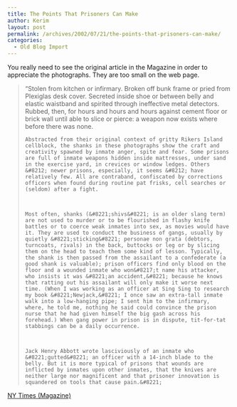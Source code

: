 ```yaml
---
title: The Points That Prisoners Can Make
author: Kerim
layout: post
permalink: /archives/2002/07/21/the-points-that-prisoners-can-make/
categories:
  - Old Blog Import
---
```

You really need to see the original article in the Magazine in order to appreciate the photographs. They are too small on the web page.


>   &#8220;Stolen from kitchen or infirmary. Broken off bunk frame or pried from Plexiglas desk cover. Secreted inside shoe or between belly and elastic waistband and spirited through ineffective metal detectors. Rubbed, then, for hours and hours and hours against cement floor or brick wall until able to slice or pierce: a weapon now exists where before there was none. 
>   
>   
>     Abstracted from their original context of gritty Rikers Island cellblock, the shanks in these photographs show the craft and creativity spawned by inmate anger, spite and fear. Some prisons are full of inmate weapons hidden inside mattresses, under sand in the exercise yard, in crevices or window ledges. Others &#8212; newer prisons, especially, it seems &#8212; have relatively few. All are contraband, confiscated by corrections officers when found during routine pat frisks, cell searches or (seldom) after a fight.
>   
>   
>   
>     Most often, shanks (&#8221;shivs&#8221; is an older slang term) are not used to murder or to be flourished in flashy knife battles or to coerce weak inmates into sex, as movies would have it. They are used to conduct the business of gangs, usually by quietly &#8221;sticking&#8221; personae non grata (debtors, turncoats, rivals) in the back, buttocks or leg or by slicing them on the head to teach them some kind of lesson. Typically, the shank is then passed from the assailant to a confederate (a good shank is valuable); prison officers find only blood on the floor and a wounded inmate who won&#8217;t name his attacker, who insists it was &#8221;an accident,&#8221; because he knows that ratting out his assailant will only make it worse next time. (When I was working as an officer at Sing Sing to research my book &#8221;Newjack,&#8221; I once saw an extra-tall inmate walk into a low-hanging pipe; I sent him to the infirmary, where, he told me, nothing he said could convince the prison nurse that he had given himself the big gash across his forehead.) When gang power in prison is in dispute, tit-for-tat stabbings can be a daily occurrence.
>   
>   
>   
>     Jack Henry Abbott wrote lasciviously of an inmate who &#8221;gutted&#8221; an officer with a 14-inch blade to the belly. But it is more typical of prisons that wounds are inflicted by inmates upon other inmates, that the knives are neither large nor magnificent and that prisoner innovation is squandered on tools that cause pain.&#8221;
>   


<a href="http://www.nytimes.com/2002/07/21/magazine/21GALLERY.html" onclick="_gaq.push(['_trackEvent', 'outbound-article', 'http://www.nytimes.com/2002/07/21/magazine/21GALLERY.html', 'NY Times (Magazine)']);" >NY Times (Magazine)</a>

